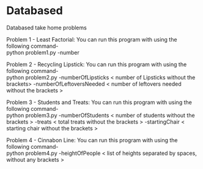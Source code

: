 # Databased
Databased take home problems

Problem 1 - Least Factorial: 
You can run this program with using the following command-  
python problem1.py -number <the amount of n without the brackets>


Problem 2 - Recycling Lipstick:
You can run this program with using the following command-  
python problem2.py -numberOfLipsticks < number of Lipsticks without the brackets> -numberOfLeftoversNeeded < number of leftovers needed without the brackets >

Problem 3 - Students and Treats:
You can run this program with using the following command-  
python problem3.py -numberOfStudents < number of students without the brackets > -treats < total treats without the brackets > -startingChair < starting chair without the brackets >

Problem 4 - Cinnabon Line:
You can run this program with using the following command-  
python problem4.py -heightOfPeople < list of heights separated by spaces, without any brackets >


